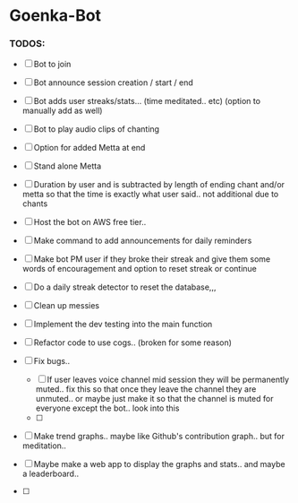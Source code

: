 # Goenka-Bot

### TODOS:
- [ ] Bot to join
- [ ] Bot announce session creation  / start / end
- [ ] Bot adds user streaks/stats... (time meditated.. etc) (option to manually add as well)
- [ ] Bot to play audio clips of chanting
- [ ] Option for added Metta at end
- [ ] Stand alone Metta
- [ ] Duration by user and is subtracted by length of ending chant and/or metta so that the time is exactly what user said.. not additional due to chants
- [ ] Host the bot on AWS free tier..
- [ ] Make command to add announcements for daily reminders 
- [ ] Make bot PM user if they broke their streak and give them some words of encouragement and option to reset streak or continue
- [ ] Do a daily streak detector to reset the database,,,

- [ ] Clean up messies
- [ ] Implement the dev testing into the main function
- [ ] Refactor code to use cogs.. (broken for some reason)
- [ ] Fix bugs..
    - [ ] If user leaves voice channel mid session they will be permanently muted.. fix this so that once they leave the channel they are unmuted.. or maybe just make it so that the channel is muted for everyone except the bot.. look into this
    - [ ] 

- [ ] Make trend graphs.. maybe like Github's contribution graph.. but for meditation..
- [ ] Maybe make a web app to display the graphs and stats.. and maybe a leaderboard..

- [ ]